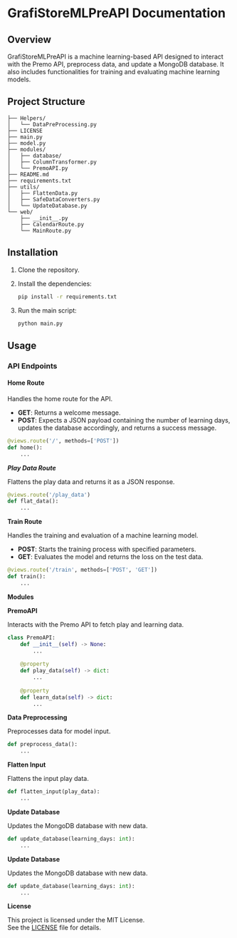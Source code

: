 # GrafiStoreMLPreAPI Documentation

## Overview

GrafiStoreMLPreAPI is a machine learning-based API designed to interact with the Premo API, preprocess data, and update a MongoDB database. It also includes functionalities for training and evaluating machine learning models.

## Project Structure
```
├── Helpers/
│   └── DataPreProcessing.py
├── LICENSE
├── main.py
├── model.py
├── modules/
│   ├── database/
│   ├── ColumnTransformer.py
│   └── PremoAPI.py
├── README.md
├── requirements.txt
├── utils/
│   ├── FlattenData.py
│   ├── SafeDataConverters.py
│   └── UpdateDatabase.py
└── web/
    ├── __init__.py
    ├── CalendarRoute.py
    └── MainRoute.py
```


## Installation

1. Clone the repository.
2. Install the dependencies:
    ```bash
    pip install -r requirements.txt
    ```

3. Run the main script:
    ```bash
    python main.py
    ```

## Usage

### API Endpoints

#### Home Route

Handles the home route for the API.

- **GET**: Returns a welcome message.
- **POST**: Expects a JSON payload containing the number of learning days, updates the database accordingly, and returns a success message.

```python
@views.route('/', methods=['POST'])
def home():
    ...
```

***Play Data Route***

Flattens the play data and returns it as a JSON response.

```python
@views.route('/play_data')
def flat_data():
    ...
```

**Train Route**

Handles the training and evaluation of a machine learning model.

* **POST**: Starts the training process with specified parameters.
* **GET**: Evaluates the model and returns the loss on the test data.

```python
@views.route('/train', methods=['POST', 'GET'])
def train():
    ...
```

**Modules**

**PremoAPI**

Interacts with the Premo API to fetch play and learning data.

```python
class PremoAPI:
    def __init__(self) -> None:
        ...
    
    @property
    def play_data(self) -> dict:
        ...
    
    @property
    def learn_data(self) -> dict:
        ...
```

**Data Preprocessing**

Preprocesses data for model input.

```python
def preprocess_data():
    ...
```

**Flatten Input**

Flattens the input play data.

```python
def flatten_input(play_data):
    ...
```

**Update Database**

Updates the MongoDB database with new data.

```python
def update_database(learning_days: int):
    ...
```

**Update Database**

Updates the MongoDB database with new data.

```python
def update_database(learning_days: int):
    ...
```

**License**

This project is licensed under the MIT License. <br>
See the [LICENSE](LICENSE) file for details.

